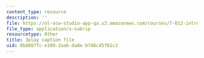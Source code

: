 ```yaml
---
content_type: resource
description: ''
file: https://ol-ocw-studio-app-qa.s3.amazonaws.com/courses/7-012-introduction-to-biology-fall-2004/8b8887fce1893aabda0eb7d8c45f61c3_PVv4ST8NZaA.srt
file_type: application/x-subrip
resourcetype: Other
title: 3play caption file
uid: 8b8887fc-e189-3aab-da0e-b7d8c45f61c3
---
```

